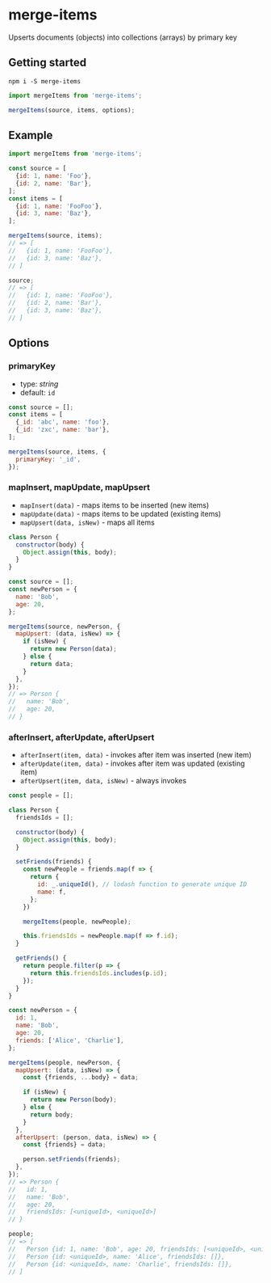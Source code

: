 # merge-items

Upserts documents (objects) into collections (arrays) by primary key

## Getting started

`npm i -S merge-items`

```js
import mergeItems from 'merge-items';

mergeItems(source, items, options);
```

## Example

```js
import mergeItems from 'merge-items';

const source = [
  {id: 1, name: 'Foo'},
  {id: 2, name: 'Bar'},
];
const items = [
  {id: 1, name: 'FooFoo'},
  {id: 3, name: 'Baz'},
];

mergeItems(source, items);
// => [
//   {id: 1, name: 'FooFoo'},
//   {id: 3, name: 'Baz'},
// ]

source;
// => [
//   {id: 1, name: 'FooFoo'},
//   {id: 2, name: 'Bar'},
//   {id: 3, name: 'Baz'},
// ]
```

## Options

### primaryKey

- type: *string*
- default: `id`

```js
const source = [];
const items = [
  {_id: 'abc', name: 'foo'},
  {_id: 'zxc', name: 'bar'},
];

mergeItems(source, items, {
  primaryKey: '_id',
});
```

### mapInsert, mapUpdate, mapUpsert

- `mapInsert(data)` - maps items to be inserted (new items)
- `mapUpdate(data)` - maps items to be updated (existing items)
- `mapUpsert(data, isNew)` - maps all items

```js
class Person {
  constructor(body) {
    Object.assign(this, body);
  }
}

const source = [];
const newPerson = {
  name: 'Bob',
  age: 20,
};

mergeItems(source, newPerson, {
  mapUpsert: (data, isNew) => {
    if (isNew) {
      return new Person(data);
    } else {
      return data;
    }
  },
});
// => Person {
//   name: 'Bob',
//   age: 20,
// }
```

### afterInsert, afterUpdate, afterUpsert

- `afterInsert(item, data)` - invokes after item was inserted (new item)
- `afterUpdate(item, data)` - invokes after item was updated (existing item)
- `afterUpsert(item, data, isNew)` - always invokes

```js
const people = [];

class Person {
  friendsIds = [];

  constructor(body) {
    Object.assign(this, body);
  }

  setFriends(friends) {
    const newPeople = friends.map(f => {
      return {
        id: _.uniqueId(), // lodash function to generate unique ID
        name: f,
      };
    })

    mergeItems(people, newPeople);

    this.friendsIds = newPeople.map(f => f.id);
  }

  getFriends() {
    return people.filter(p => {
      return this.friendsIds.includes(p.id);
    });
  }
}

const newPerson = {
  id: 1,
  name: 'Bob',
  age: 20,
  friends: ['Alice', 'Charlie'],
};

mergeItems(people, newPerson, {
  mapUpsert: (data, isNew) => {
    const {friends, ...body} = data;

    if (isNew) {
      return new Person(body);
    } else {
      return body;
    }
  },
  afterUpsert: (person, data, isNew) => {
    const {friends} = data;

    person.setFriends(friends);
  },
});
// => Person {
//   id: 1,
//   name: 'Bob',
//   age: 20,
//   friendsIds: [<uniqueId>, <uniqueId>]
// }

people;
// => [
//   Person {id: 1, name: 'Bob', age: 20, friendsIds: [<uniqueId>, <uniqueId>]},
//   Person {id: <uniqueId>, name: 'Alice', friendsIds: []},
//   Person {id: <uniqueId>, name: 'Charlie', friendsIds: []},
// ]
```